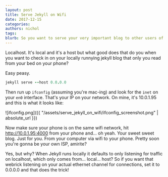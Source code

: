 ```yaml
---
layout: post
title: Serve Jekyll on Wifi
date: 2017-12-15
categories: 
authors: nichol
tags: 
blurb: So you want to serve your very important blog to other users of your wifi?  Gotcha.
---
```


Localhost.  It's local and it's a host but what good does that do you when you want to check in on your locally runnying jekyll blog that only you read from your bed on your phone?

Easy peasy.

```ruby
jekyll serve --host 0.0.0.0
```

Then run up `ifconfig` (assuming you're mac-ing) and look for the `inet` on your `en0` interface.  That's your IP on your network.  On mine, it's 10.0.1.95 and this is what it looks like:

![ifconfig.png]({{ "/assets/serve_jekyll_on_wifi/ifconfig_screenshot.png" | absolute_url }})


Now make sure your phone is on the same wifi network, hit http://10.0.1.95:4000 from your phone and... oh yeah.  Your sweet sweet blog.  Just for you.  From your computer via wifi to your phone.  Pretty soon you're gonna be your own ISP, amirite?

Yes, but why?  When Jekyll runs locally it defaults to only listening for traffic on localhost, which only comes from... local... host?  So if you want that webrick listening on your actual ethernet channel for connections, set it to 0.0.0.0 and that does the trick!

